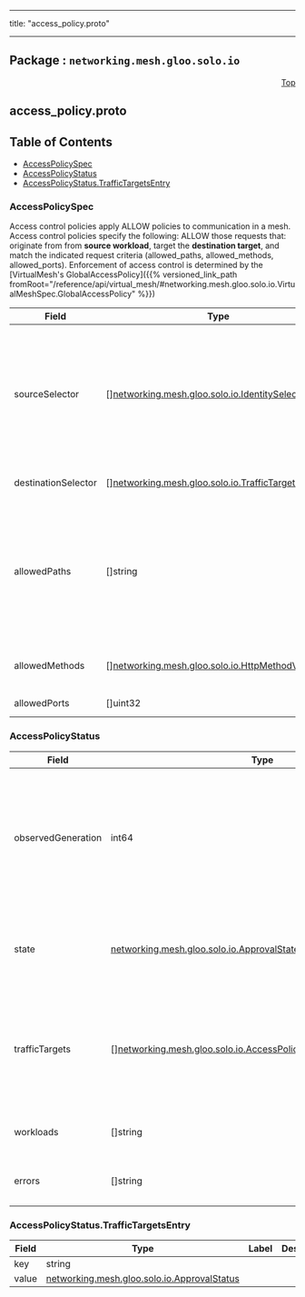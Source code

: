 
---

title: "access_policy.proto"

---

## Package : `networking.mesh.gloo.solo.io`



<a name="top"></a>

<a name="API Reference for access_policy.proto"></a>
<p align="right"><a href="#top">Top</a></p>

## access_policy.proto


## Table of Contents
  - [AccessPolicySpec](#networking.mesh.gloo.solo.io.AccessPolicySpec)
  - [AccessPolicyStatus](#networking.mesh.gloo.solo.io.AccessPolicyStatus)
  - [AccessPolicyStatus.TrafficTargetsEntry](#networking.mesh.gloo.solo.io.AccessPolicyStatus.TrafficTargetsEntry)







<a name="networking.mesh.gloo.solo.io.AccessPolicySpec"></a>

### AccessPolicySpec
Access control policies apply ALLOW policies to communication in a mesh. Access control policies specify the following: ALLOW those requests that: originate from from **source workload**, target the **destination target**, and match the indicated request criteria (allowed_paths, allowed_methods, allowed_ports). Enforcement of access control is determined by the [VirtualMesh's GlobalAccessPolicy]({{% versioned_link_path fromRoot="/reference/api/virtual_mesh/#networking.mesh.gloo.solo.io.VirtualMeshSpec.GlobalAccessPolicy" %}})


| Field | Type | Label | Description |
| ----- | ---- | ----- | ----------- |
| sourceSelector | [][networking.mesh.gloo.solo.io.IdentitySelector](.././github.com.solo-io.gloo-mesh.api.networking.v1alpha2.selectors#networking.mesh.gloo.solo.io.IdentitySelector) | repeated | Requests originating from these pods will have the rule applied. Leave empty to have all pods in the mesh apply these policies.<br>Note that access control policies are mapped to source pods by their service account. If other pods share the same service account, this access control rule will apply to those pods as well.<br>For fine-grained access control policies, ensure that your service accounts properly reflect the desired boundary for your access control policies. |
  | destinationSelector | [][networking.mesh.gloo.solo.io.TrafficTargetSelector](.././github.com.solo-io.gloo-mesh.api.networking.v1alpha2.selectors#networking.mesh.gloo.solo.io.TrafficTargetSelector) | repeated | Requests destined for these pods will have the rule applied. Leave empty to apply to all destination pods in the mesh. |
  | allowedPaths | []string | repeated | Optional. A list of HTTP paths or gRPC methods to allow. gRPC methods must be presented as fully-qualified name in the form of "/packageName.serviceName/methodName" and are case sensitive. Exact match, prefix match, and suffix match are supported for paths. For example, the path "/books/review" matches "/books/review" (exact match), "*books/" (suffix match), or "/books*" (prefix match).<br>If not specified, allow any path. |
  | allowedMethods | [][networking.mesh.gloo.solo.io.HttpMethodValue](.././github.com.solo-io.gloo-mesh.api.networking.v1alpha2.http#networking.mesh.gloo.solo.io.HttpMethodValue) | repeated | Optional. A list of HTTP methods to allow (e.g., "GET", "POST"). It is ignored in gRPC case because the value is always "POST". If not specified, allows any method. |
  | allowedPorts | []uint32 | repeated | Optional. A list of ports which to allow. If not set any port is allowed. |
  





<a name="networking.mesh.gloo.solo.io.AccessPolicyStatus"></a>

### AccessPolicyStatus



| Field | Type | Label | Description |
| ----- | ---- | ----- | ----------- |
| observedGeneration | int64 |  | The most recent generation observed in the the AccessPolicy metadata. If the observedGeneration does not match generation, the controller has not received the most recent version of this resource. |
  | state | [networking.mesh.gloo.solo.io.ApprovalState](.././github.com.solo-io.gloo-mesh.api.networking.v1alpha2.validation_state#networking.mesh.gloo.solo.io.ApprovalState) |  | The state of the overall resource. It will only show accepted if it has been successfully applied to all target meshes. |
  | trafficTargets | [][networking.mesh.gloo.solo.io.AccessPolicyStatus.TrafficTargetsEntry](.././github.com.solo-io.gloo-mesh.api.networking.v1alpha2.access_policy#networking.mesh.gloo.solo.io.AccessPolicyStatus.TrafficTargetsEntry) | repeated | The status of the AccessPolicy for each TrafficTarget to which it has been applied. An AccessPolicy may be Accepted for some TrafficTargets and rejected for others. |
  | workloads | []string | repeated | The list of Workloads to which this policy has been applied. |
  | errors | []string | repeated | Any errors found while processing this generation of the resource. |
  





<a name="networking.mesh.gloo.solo.io.AccessPolicyStatus.TrafficTargetsEntry"></a>

### AccessPolicyStatus.TrafficTargetsEntry



| Field | Type | Label | Description |
| ----- | ---- | ----- | ----------- |
| key | string |  |  |
  | value | [networking.mesh.gloo.solo.io.ApprovalStatus](.././github.com.solo-io.gloo-mesh.api.networking.v1alpha2.validation_state#networking.mesh.gloo.solo.io.ApprovalStatus) |  |  |
  




 <!-- end messages -->

 <!-- end enums -->

 <!-- end HasExtensions -->

 <!-- end services -->

